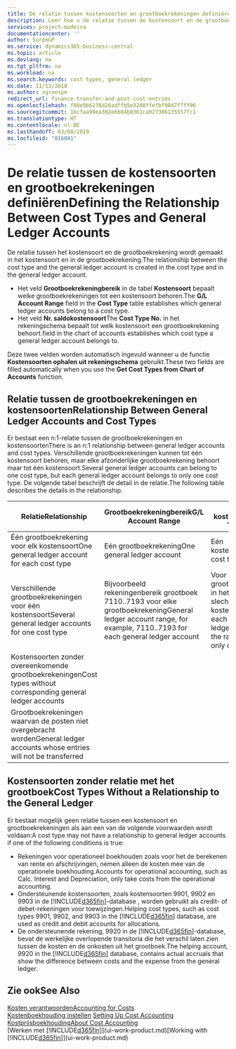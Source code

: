 ```yaml
---
title: De relatie tussen kostensoorten en grootboekrekeningen definiëren | Microsoft Docs
description: Leer hoe u de relatie tussen de kostensoort en de grootboekrekening definieert.
services: project-madeira
documentationcenter: ''
author: SorenGP
ms.service: dynamics365-business-central
ms.topic: article
ms.devlang: na
ms.tgt_pltfrm: na
ms.workload: na
ms.search.keywords: cost types, general ledger
ms.date: 11/13/2018
ms.author: sgroespe
redirect_url: finance-transfer-and-post-cost-entries
ms.openlocfilehash: f80e9b6276d26adffb5e3208ffefbf98d7f7ff96
ms.sourcegitcommit: 1bcfaa99ea302e6b84b8361ca02730b135557fc1
ms.translationtype: HT
ms.contentlocale: nl-BE
ms.lasthandoff: 03/08/2019
ms.locfileid: "816041"
---
```

# <a name="defining-the-relationship-between-cost-types-and-general-ledger-accounts"></a><span data-ttu-id="46926-103">De relatie tussen de kostensoorten en grootboekrekeningen definiëren</span><span class="sxs-lookup"><span data-stu-id="46926-103">Defining the Relationship Between Cost Types and General Ledger Accounts</span></span>
<span data-ttu-id="46926-104">De relatie tussen het kostensoort en de grootboekrekening wordt gemaakt in het kostensoort en in de grootboekrekening.</span><span class="sxs-lookup"><span data-stu-id="46926-104">The relationship between the cost type and the general ledger account is created in the cost type and in the general ledger account.</span></span>  

* <span data-ttu-id="46926-105">Het veld **Grootboekrekeningbereik** in de tabel **Kostensoort** bepaalt welke grootboekrekeningen tot een kostensoort behoren.</span><span class="sxs-lookup"><span data-stu-id="46926-105">The **G/L Account Range** field in the **Cost Type** table establishes which general ledger accounts belong to a cost type.</span></span>  
* <span data-ttu-id="46926-106">Het veld **Nr. saldokostensoort**</span><span class="sxs-lookup"><span data-stu-id="46926-106">The **Cost Type No.**</span></span> <span data-ttu-id="46926-107">in het rekeningschema bepaalt tot welk kostensoort een grootboekrekening behoort.</span><span class="sxs-lookup"><span data-stu-id="46926-107">field in the chart of accounts establishes which cost type a general ledger account belongs to.</span></span>  

<span data-ttu-id="46926-108">Deze twee velden worden automatisch ingevuld wanneer u de functie **Kostensoorten ophalen uit rekeningschema** gebruikt.</span><span class="sxs-lookup"><span data-stu-id="46926-108">These two fields are filled automatically when you use the **Get Cost Types from Chart of Accounts** function.</span></span>  

## <a name="relationship-between-general-ledger-accounts-and-cost-types"></a><span data-ttu-id="46926-109">Relatie tussen de grootboekrekeningen en kostensoorten</span><span class="sxs-lookup"><span data-stu-id="46926-109">Relationship Between General Ledger Accounts and Cost Types</span></span>  
<span data-ttu-id="46926-110">Er bestaat een n:1-relatie tussen de grootboekrekeningen en kostensoorten</span><span class="sxs-lookup"><span data-stu-id="46926-110">There is an n:1 relationship between general ledger accounts and cost types.</span></span> <span data-ttu-id="46926-111">Verschillende grootboekrekeningen kunnen tot één kostensoort behoren, maar elke afzonderlijke grootboekrekening behoort maar tot één kostensoort.</span><span class="sxs-lookup"><span data-stu-id="46926-111">Several general ledger accounts can belong to one cost type, but each general ledger account belongs to only one cost type.</span></span> <span data-ttu-id="46926-112">De volgende tabel beschrijft de detail in de relatie.</span><span class="sxs-lookup"><span data-stu-id="46926-112">The following table describes the details in the relationship.</span></span>  

|<span data-ttu-id="46926-113">Relatie</span><span class="sxs-lookup"><span data-stu-id="46926-113">Relationship</span></span>|<span data-ttu-id="46926-114">**Grootboekrekeningbereik**</span><span class="sxs-lookup"><span data-stu-id="46926-114">**G/L Account Range**</span></span>|<span data-ttu-id="46926-115">**Nr. kostensoort**</span><span class="sxs-lookup"><span data-stu-id="46926-115">**Cost Type No.**</span></span>|  
|------------------|------------------------------------------------|-------------------------------------------|  
|<span data-ttu-id="46926-116">Één grootboekrekening voor elk kostensoort</span><span class="sxs-lookup"><span data-stu-id="46926-116">One general ledger account for each cost type</span></span>|<span data-ttu-id="46926-117">Eén grootboekrekening</span><span class="sxs-lookup"><span data-stu-id="46926-117">One general ledger account</span></span>|<span data-ttu-id="46926-118">Eén kostensoort</span><span class="sxs-lookup"><span data-stu-id="46926-118">One cost type</span></span>|  
|<span data-ttu-id="46926-119">Verschillende grootboekrekeningen voor één kostensoort</span><span class="sxs-lookup"><span data-stu-id="46926-119">Several general ledger accounts for one cost type</span></span>|<span data-ttu-id="46926-120">Bijvoorbeeld rekeningenbereik grootboek 7110..7193 voor elke grootboekrekening</span><span class="sxs-lookup"><span data-stu-id="46926-120">General ledger account range, for example, 7110..7193 for each general ledger account</span></span>|<span data-ttu-id="46926-121">Voor elke grootboekrekening in het bereik is slechts één kostensoort</span><span class="sxs-lookup"><span data-stu-id="46926-121">For each general ledger account in the range, there is only one cost type</span></span>|  
|<span data-ttu-id="46926-122">Kostensoorten zonder overeenkomende grootboekrekeningen</span><span class="sxs-lookup"><span data-stu-id="46926-122">Cost types without corresponding general ledger accounts</span></span>|<Empty>||  
|<span data-ttu-id="46926-123">Grootboekrekeningen waarvan de posten niet overgebracht worden</span><span class="sxs-lookup"><span data-stu-id="46926-123">General ledger accounts whose entries will not be transferred</span></span>||<Empty>|  

## <a name="cost-types-without-a-relationship-to-the-general-ledger"></a><span data-ttu-id="46926-124">Kostensoorten zonder relatie met het grootboek</span><span class="sxs-lookup"><span data-stu-id="46926-124">Cost Types Without a Relationship to the General Ledger</span></span>  
<span data-ttu-id="46926-125">Er bestaat mogelijk geen relatie tussen een kostensoort en grootboekrekeningen als aan een van de volgende voorwaarden wordt voldaan:</span><span class="sxs-lookup"><span data-stu-id="46926-125">A cost type may not have a relationship to general ledger accounts if one of the following conditions is true:</span></span>  

* <span data-ttu-id="46926-126">Rekeningen voor operationeel boekhouden zoals voor het de berekenen van rente en afschrijvingen, nemen alleen de kosten mee van de operationele boekhouding.</span><span class="sxs-lookup"><span data-stu-id="46926-126">Accounts for operational accounting, such as Calc. Interest and Depreciation, only take costs from the operational accounting.</span></span>  
* <span data-ttu-id="46926-127">Ondersteunende kostensoorten, zoals kostensoorten 9901, 9902 en 9903 in de [!INCLUDE[d365fin](includes/d365fin_md.md)]-database , worden gebruikt als credit- of debet-rekeningen voor toewijzingen.</span><span class="sxs-lookup"><span data-stu-id="46926-127">Helping cost types, such as cost types 9901, 9902, and 9903 in the [!INCLUDE[d365fin](includes/d365fin_md.md)] database, are used as credit and debit accounts for allocations.</span></span>  
* <span data-ttu-id="46926-128">De ondersteunende rekening, 9920 in de [!INCLUDE[d365fin](includes/d365fin_md.md)]-database, bevat de werkelijke overlopende transitoria die het verschil laten zien tussen de kosten en de onkosten uit het grootboek.</span><span class="sxs-lookup"><span data-stu-id="46926-128">The helping account, 9920 in the [!INCLUDE[d365fin](includes/d365fin_md.md)] database, contains actual accruals that show the difference between costs and the expense from the general ledger.</span></span>  

## <a name="see-also"></a><span data-ttu-id="46926-129">Zie ook</span><span class="sxs-lookup"><span data-stu-id="46926-129">See Also</span></span>  
[<span data-ttu-id="46926-130">Kosten verantwoorden</span><span class="sxs-lookup"><span data-stu-id="46926-130">Accounting for Costs</span></span>](finance-manage-cost-accounting.md)  
<span data-ttu-id="46926-131">[Kostenboekhouding instellen](finance-set-up-cost-accounting.md) </span><span class="sxs-lookup"><span data-stu-id="46926-131">[Setting Up Cost Accounting](finance-set-up-cost-accounting.md) </span></span>  
[<span data-ttu-id="46926-132">Kostprijsboekhouding</span><span class="sxs-lookup"><span data-stu-id="46926-132">About Cost Accounting</span></span>](finance-about-cost-accounting.md)  
<span data-ttu-id="46926-133">[Werken met [!INCLUDE[d365fin](includes/d365fin_md.md)]](ui-work-product.md)</span><span class="sxs-lookup"><span data-stu-id="46926-133">[Working with [!INCLUDE[d365fin](includes/d365fin_md.md)]](ui-work-product.md)</span></span>
